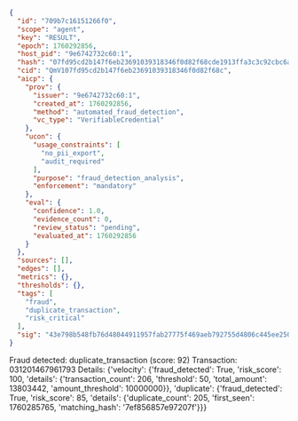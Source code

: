 ```json
{
  "id": "709b7c16151266f0",
  "scope": "agent",
  "key": "RESULT",
  "epoch": 1760292856,
  "host_pid": "9e6742732c60:1",
  "hash": "07fd95cd2b147f6eb23691039318346f0d82f68cde1913ffa3c3c92cbc6a4265",
  "cid": "QmV107fd95cd2b147f6eb23691039318346f0d82f68c",
  "aicp": {
    "prov": {
      "issuer": "9e6742732c60:1",
      "created_at": 1760292856,
      "method": "automated_fraud_detection",
      "vc_type": "VerifiableCredential"
    },
    "ucon": {
      "usage_constraints": [
        "no_pii_export",
        "audit_required"
      ],
      "purpose": "fraud_detection_analysis",
      "enforcement": "mandatory"
    },
    "eval": {
      "confidence": 1.0,
      "evidence_count": 0,
      "review_status": "pending",
      "evaluated_at": 1760292856
    }
  },
  "sources": [],
  "edges": [],
  "metrics": {},
  "thresholds": {},
  "tags": [
    "fraud",
    "duplicate_transaction",
    "risk_critical"
  ],
  "sig": "43e798b548fb76d48044911957fab27775f469aeb792755d4806c445ee250490"
}
```

Fraud detected: duplicate_transaction (score: 92)
Transaction: 031201467961793
Details: {'velocity': {'fraud_detected': True, 'risk_score': 100, 'details': {'transaction_count': 206, 'threshold': 50, 'total_amount': 13803442, 'amount_threshold': 10000000}}, 'duplicate': {'fraud_detected': True, 'risk_score': 85, 'details': {'duplicate_count': 205, 'first_seen': 1760285765, 'matching_hash': '7ef856857e97207f'}}}